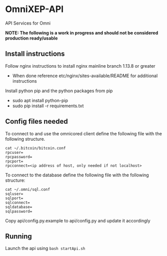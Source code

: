 # OmniXEP-API
API Services for Omni 

<b>NOTE: The following is a work in progress and should not be considered production ready/usable</b>

## Install instructions
Follow nginx instructions to install nginx mainline branch 1.13.8 or greater
 - When done reference etc/nginx/sites-available/README for additional instructions

Install python pip and the python packages from pip
 - sudo apt install python-pip
 - sudo pip install -r requirements.txt

## Config files needed
To connect to and use the omnicored client define the following file with the following structure.
```
cat ~/.bitcoin/bitcoin.conf
rpcuser=
rpcpassword=
rpcport=
rpcconnect=<ip address of host, only needed if not localhost>
```

To connect to the database define the following file with the following structure:
```
cat ~/.omni/sql.conf
sqluser=
sqlport=
sqlconnect=
sqldatabase=
sqlpassword=
```

Copy api/config.py.example to api/config.py and update it accordingly

## Running
Launch the api using `bash startApi.sh`
